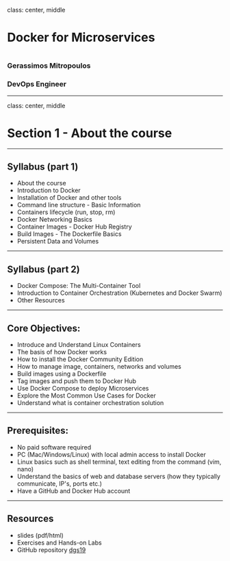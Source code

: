 class: center, middle
# Docker for Microservices
# 
### Gerassimos Mitropoulos
### DevOps Engineer 
---
class: center, middle
# Section 1 - About the course
---

## Syllabus (part 1)
- About the course
- Introduction to Docker
- Installation of Docker and other tools
- Command line structure - Basic Information
- Containers lifecycle (run, stop, rm)
- Docker Networking Basics
- Container Images - Docker Hub Registry
- Build Images - The Dockerfile Basics
- Persistent Data and Volumes

---

## Syllabus (part 2)
- Docker Compose: The Multi-Container Tool
- Introduction to Container Orchestration (Kubernetes and Docker Swarm)
- Other Resources

---

## Core Objectives:
- Introduce and Understand Linux Containers
- The basis of how Docker works
- How to install the Docker Community Edition
- How to manage image, containers, networks and volumes
- Build images using a Dockerfile
- Tag images and push them to Docker Hub
- Use Docker Compose to deploy Microservices
- Explore the Most Common Use Cases for Docker
- Understand what is container orchestration solution

---
## Prerequisites:
- No paid software required
- PC (Mac/Windows/Linux) with local admin access to install Docker
- Linux basics such as shell terminal, text editing from the command (vim, nano)
- Understand the basics of web and database servers (how they typically communicate, IP's, ports etc.)
- Have a GitHub and Docker Hub account

---

## Resources
 - slides (pdf/html)
 - Exercises and Hands-on Labs 
 - GitHub repository [dgs19](https://github.com/gerassimos/dgs19)
 